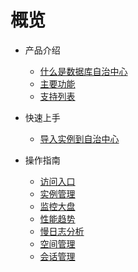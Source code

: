 # 概览

* 产品介绍
    * [什么是数据库自治中心](/product/concepts.md)
    * [主要功能](/product/features.md)
    * [支持列表](/product/support.md)

* 快速上手 
    * [导入实例到自治中心](/operation_guide/import-instance.md)

* 操作指南
    * [访问入口](/operation_guide/access-entrance.md)
    * [实例管理](/operation_guide/instance-management.md)
    * [监控大盘](/operation_guide/monitor-dashboard-management.md)
    * [性能趋势](/operation_guide/performance-trends.md)
    * [慢日志分析](/operation_guide/slowlog-analyze.md)
    * [空间管理](/udac/operation_guide/space-manage.md)
    * [会话管理](/operation_guide/session-management.md)
